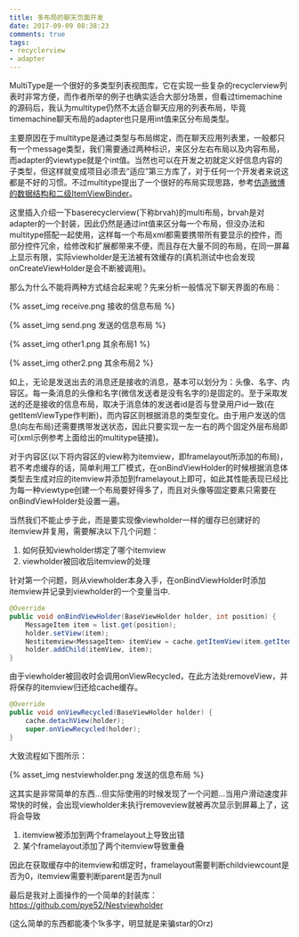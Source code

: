 ```yaml
---
title: 多布局的聊天页面开发
date: 2017-09-09 08:38:23
comments: true
tags: 
- recyclerview
- adapter
---
```

MultiType是一个很好的多类型列表视图库，它在实现一些复杂的recyclerview列表时非常方便，而作者所举的例子也确实适合大部分场景，但看过timemachine的源码后，我认为multitype仍然不太适合聊天应用的列表布局，毕竟timemachine聊天布局的adapter也只是用int值来区分布局类型。

主要原因在于multitype是通过类型与布局绑定，而在聊天应用列表里，一般都只有一个message类型，我们需要通过两种标识，来区分左右布局以及内容布局，而adapter的viewtype就是个int值。当然也可以在开发之初就定义好信息内容的子类型，但这样就变成项目必须去“适应”第三方库了，对于任何一个开发者来说这都是不好的习惯。不过multitype提出了一个很好的布局实现思路，参考[仿造微博的数据结构和二级ItemViewBinder](http://drakeet.me/multitype/#更多示例)。

<!-- more -->

这里插入介绍一下baserecyclerview(下称brvah)的multi布局，brvah是对adapter的一个封装，因此仍然是通过int值来区分每一个布局，但没办法和multitype搭配一起使用，这样每一个布局xml都需要携带所有要显示的控件，而部分控件冗余，给修改和扩展都带来不便，而且存在大量不同的布局，在同一屏幕上显示有限，实际viewholder是无法被有效缓存的(真机测试中也会发现onCreateViewHolder是会不断被调用)。

那么为什么不能将两种方式结合起来呢？先来分析一般情况下聊天界面的布局：

{% asset_img receive.png 接收的信息布局 %}

{% asset_img send.png 发送的信息布局 %}

{% asset_img other1.png 其余布局1 %}

{% asset_img other2.png 其余布局2 %}

如上，无论是发送出去的消息还是接收的消息，基本可以划分为：头像、名字、内容区。每一条消息的头像和名字(微信发送者是没有名字的)是固定的。至于采取发送的还是接收的信息布局，取决于消息体的发送者id是否与登录用户id一致(在getItemViewType作判断)，而内容区则根据消息的类型变化。由于用户发送的信息(向左布局)还需要携带发送状态，因此只要实现一左一右的两个固定外层布局即可(xml示例参考上面给出的multitype链接)。

对于内容区(以下将内容区的view称为itemview，即framelayout所添加的布局)，若不考虑缓存的话，简单利用工厂模式，在onBindViewHolder的时候根据消息体类型去生成对应的itemview并添加到framelayout上即可，如此其性能表现已经比为每一种viewtype创建一个布局要好得多了，而且对头像等固定要素只需要在onBindViewHolder处设置一遍。

当然我们不能止步于此，而是要实现像viewholder一样的缓存已创建好的itemview并复用，需要解决以下几个问题：

1. 如何获知viewholder绑定了哪个itemview
2. viewholder被回收后itemview的处理

针对第一个问题，则从viewholder本身入手，在onBindViewHolder时添加itemview并记录到viewholder的一个变量当中.

```java
@Override
public void onBindViewHolder(BaseViewHolder holder, int position) {
    MessageItem item = list.get(position);
    holder.setView(item);
    Nestitemview<MessageItem> itemView = cache.getItemView(item.getItemType(), holder);
    holder.addChild(itemView, item);
}
```

由于viewholder被回收时会调用onViewRecycled，在此方法处removeView，并将保存的itemview归还给cache缓存。

```java
@Override
public void onViewRecycled(BaseViewHolder holder) {
    cache.detachView(holder);
    super.onViewRecycled(holder);
}
```

大致流程如下图所示：

{% asset_img nestviewholder.png 发送的信息布局 %}

这其实是非常简单的东西…但实际使用的时候发现了一个问题…当用户滑动速度非常快的时候，会出现viewholder未执行removeview就被再次显示到屏幕上了，这将会导致

1. itemview被添加到两个framelayout上导致出错
2. 某个framelayout添加了两个itemview导致重叠

因此在获取缓存中的itemview和绑定时，framelayout需要判断childviewcount是否为0，itemview需要判断parent是否为null

最后是我对上面操作的一个简单的封装库：https://github.com/pye52/Nestviewholder

(这么简单的东西都能凑个1k多字，明显就是来骗star的Orz)